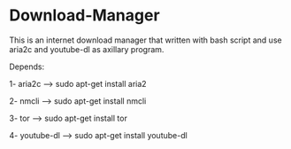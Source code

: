 # Download-Manager
This is an internet download manager that written with bash script and use aria2c and youtube-dl as axillary program.

Depends:

  1- aria2c --> sudo apt-get install aria2

  2- nmcli  --> sudo apt-get install nmcli

  3- tor    --> sudo apt-get install tor

  4- youtube-dl --> sudo apt-get install youtube-dl
